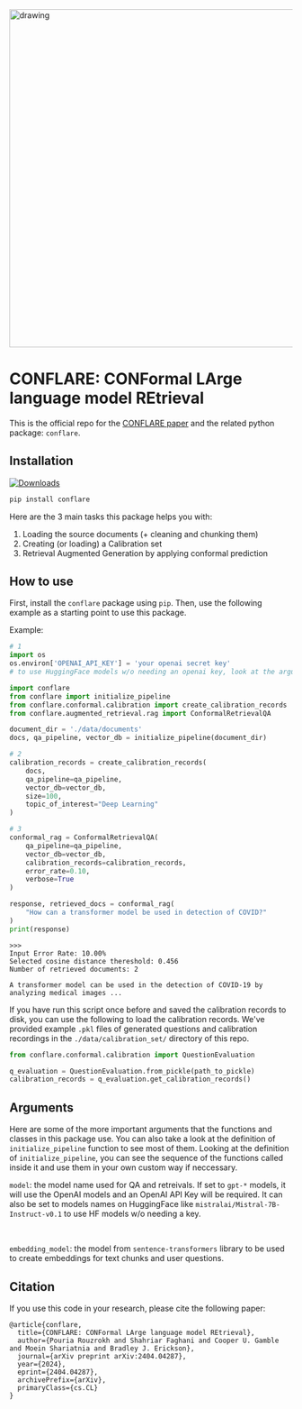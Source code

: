<img src="https://i.ibb.co/vPyySmT/conflare-pipeline.png" alt="drawing" width="600"/>


# CONFLARE: CONFormal LArge language model REtrieval

This is the official repo for the [CONFLARE paper](https://arxiv.org/abs/2404.04287) and the related python package: `conflare`.

## Installation
[![Downloads](https://static.pepy.tech/badge/conflare)](https://pepy.tech/project/conflare)

```bash
pip install conflare
```

Here are the 3 main tasks this package helps you with:

1. Loading the source documents (+ cleaning and chunking them)
2. Creating (or loading) a Calibration set
3. Retrieval Augmented Generation by applying conformal prediction


## How to use
First, install the `conflare` package using `pip`. Then, use the following example as a starting point to use this package.

Example:

```python
# 1
import os
os.environ['OPENAI_API_KEY'] = 'your openai secret key'
# to use HuggingFace models w/o needing an openai key, look at the arguments section below.

import conflare
from conflare import initialize_pipeline
from conflare.conformal.calibration import create_calibration_records
from conflare.augmented_retrieval.rag import ConformalRetrievalQA

document_dir = './data/documents'
docs, qa_pipeline, vector_db = initialize_pipeline(document_dir)

# 2
calibration_records = create_calibration_records(
    docs,
    qa_pipeline=qa_pipeline,
    vector_db=vector_db,
    size=100,
    topic_of_interest="Deep Learning"
)

# 3
conformal_rag = ConformalRetrievalQA(
    qa_pipeline=qa_pipeline,
    vector_db=vector_db,
    calibration_records=calibration_records,
    error_rate=0.10,
    verbose=True
)

response, retrieved_docs = conformal_rag(
    "How can a transformer model be used in detection of COVID?"
)
print(response)
```
```
>>>
Input Error Rate: 10.00%
Selected cosine distance thereshold: 0.456
Number of retrieved documents: 2

A transformer model can be used in the detection of COVID-19 by analyzing medical images ...
```

If you have run this script once before and saved the calibration records to disk, you can use the following to load the calibration records. We've provided example `.pkl` files of generated questions and calibration recordings in the `./data/calibration_set/` directory of this repo.

```python
from conflare.conformal.calibration import QuestionEvaluation

q_evaluation = QuestionEvaluation.from_pickle(path_to_pickle)
calibration_records = q_evaluation.get_calibration_records()
```

## Arguments

Here are some of the more important arguments that the functions and classes in this package use.
You can also take a look at the definition of `initialize_pipeline` function to see most of them.
Looking at the definition of `initialize_pipeline`, you can see the sequence of the functions called inside it and use them in your own custom way if neccessary.


`model`: the model name used for QA and retreivals. If set to `gpt-*` models, it will use the OpenAI models and an OpenAI API Key will be required. It can also be set to models names on HuggingFace like `mistralai/Mistral-7B-Instruct-v0.1` to use HF models w/o needing a key. 

<br>

`embedding_model`: the model from `sentence-transformers` library to be used to create embeddings for text chunks and user questions.

## Citation

If you use this code in your research, please cite the following paper:

```
@article{conflare,
  title={CONFLARE: CONFormal LArge language model REtrieval},
  author={Pouria Rouzrokh and Shahriar Faghani and Cooper U. Gamble and Moein Shariatnia and Bradley J. Erickson},
  journal={arXiv preprint arXiv:2404.04287},
  year={2024},
  eprint={2404.04287},
  archivePrefix={arXiv},
  primaryClass={cs.CL}
}
```